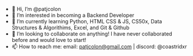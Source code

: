 - 👋 Hi, I’m @patjcolon
- 👀 I’m interested in becoming a Backend Developer
- 🌱 I’m currently learning Python, HTML CSS & JS, CS50x, Data Structures & Algorithims, Excel, and Git & Github
- 💞️ I’m looking to collaborate on anything! I have never collaborated before and would love to start!
- 📫 How to reach me: email: patjcolon@gmail.com  |  discord: @coastridxr

<!---
patjcolon/patjcolon is a ✨ special ✨ repository because its `README.md` (this file) appears on your GitHub profile.
You can click the Preview link to take a look at your changes.
--->
